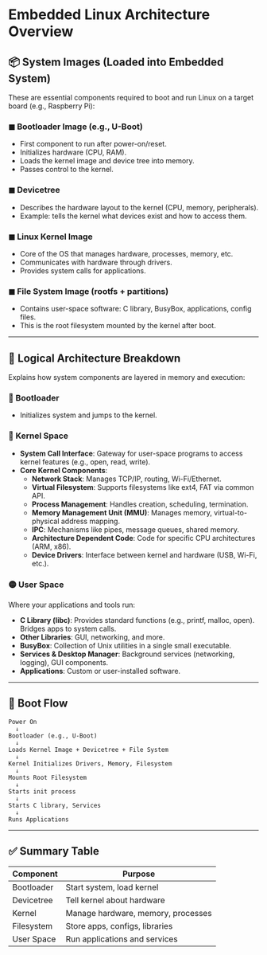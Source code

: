
# Embedded Linux Architecture Overview

## 📦 System Images (Loaded into Embedded System)
These are essential components required to boot and run Linux on a target board (e.g., Raspberry Pi):

### ◼ Bootloader Image (e.g., U-Boot)
- First component to run after power-on/reset.
- Initializes hardware (CPU, RAM).
- Loads the kernel image and device tree into memory.
- Passes control to the kernel.

### ◼ Devicetree
- Describes the hardware layout to the kernel (CPU, memory, peripherals).
- Example: tells the kernel what devices exist and how to access them.

### ◼ Linux Kernel Image
- Core of the OS that manages hardware, processes, memory, etc.
- Communicates with hardware through drivers.
- Provides system calls for applications.

### ◼ File System Image (rootfs + partitions)
- Contains user-space software: C library, BusyBox, applications, config files.
- This is the root filesystem mounted by the kernel after boot.

---

## 🧠 Logical Architecture Breakdown
Explains how system components are layered in memory and execution:

### 🔴 Bootloader
- Initializes system and jumps to the kernel.

### 🔷 Kernel Space
- **System Call Interface**: Gateway for user-space programs to access kernel features (e.g., open, read, write).
- **Core Kernel Components**:
  - **Network Stack**: Manages TCP/IP, routing, Wi-Fi/Ethernet.
  - **Virtual Filesystem**: Supports filesystems like ext4, FAT via common API.
  - **Process Management**: Handles creation, scheduling, termination.
  - **Memory Management Unit (MMU)**: Manages memory, virtual-to-physical address mapping.
  - **IPC**: Mechanisms like pipes, message queues, shared memory.
  - **Architecture Dependent Code**: Code for specific CPU architectures (ARM, x86).
  - **Device Drivers**: Interface between kernel and hardware (USB, Wi-Fi, etc.).

### 🟡 User Space
Where your applications and tools run:

- **C Library (libc)**: Provides standard functions (e.g., printf, malloc, open). Bridges apps to system calls.
- **Other Libraries**: GUI, networking, and more.
- **BusyBox**: Collection of Unix utilities in a single small executable.
- **Services & Desktop Manager**: Background services (networking, logging), GUI components.
- **Applications**: Custom or user-installed software.

---

## 🔄 Boot Flow
```
Power On
  ↓
Bootloader (e.g., U-Boot)
  ↓
Loads Kernel Image + Devicetree + File System
  ↓
Kernel Initializes Drivers, Memory, Filesystem
  ↓
Mounts Root Filesystem
  ↓
Starts init process
  ↓
Starts C library, Services
  ↓
Runs Applications
```

---

## ✅ Summary Table
| Component     | Purpose                             |
|--------------|-------------------------------------|
| Bootloader   | Start system, load kernel           |
| Devicetree   | Tell kernel about hardware          |
| Kernel       | Manage hardware, memory, processes  |
| Filesystem   | Store apps, configs, libraries      |
| User Space   | Run applications and services       |


